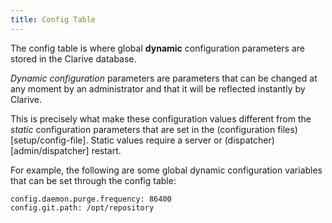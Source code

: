 ```yaml
---
title: Config Table
---
```


The config table is where global __dynamic__ configuration parameters are stored in
the Clarive database.

_Dynamic configuration_ parameters are parameters that can be changed at any
moment by an administrator and that it will be reflected instantly by Clarive.

This is precisely what make these configuration values different from the
_static_ configuration parameters that are set in the (configuration
files)[setup/config-file]. Static values require a server or (dispatcher)[admin/dispatcher]
restart.

For example, the following are some global dynamic configuration variables
that can be set through the config table:

    config.daemon.purge.frequency: 86400
    config.git.path: /opt/repository

